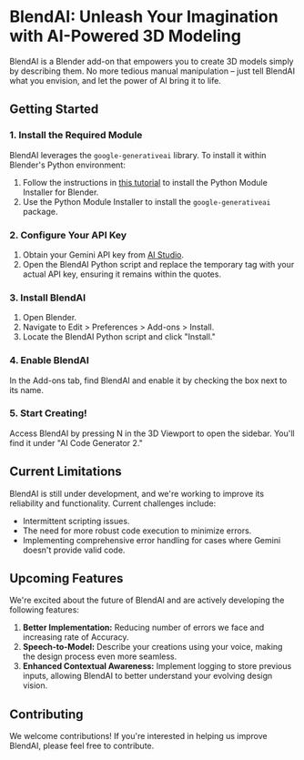 # BlendAI: Unleash Your Imagination with AI-Powered 3D Modeling

BlendAI is a Blender add-on that empowers you to create 3D models simply by describing them.  No more tedious manual manipulation – just tell BlendAI what you envision, and let the power of AI bring it to life.

## Getting Started

### 1. Install the Required Module

BlendAI leverages the `google-generativeai` library. To install it within Blender's Python environment:

1.  Follow the instructions in [this tutorial](https://www.youtube.com/watch?v=DSRha-8Zk8w) to install the Python Module Installer for Blender.
2.  Use the Python Module Installer to install the `google-generativeai` package.

### 2. Configure Your API Key

1.  Obtain your Gemini API key from [AI Studio](https://aistudio.google.com/).
2.  Open the BlendAI Python script and replace the temporary tag with your actual API key, ensuring it remains within the quotes.

### 3. Install BlendAI

1.  Open Blender.
2.  Navigate to Edit > Preferences > Add-ons > Install.
3.  Locate the BlendAI Python script and click "Install."

### 4. Enable BlendAI

In the Add-ons tab, find BlendAI and enable it by checking the box next to its name.

### 5. Start Creating!

Access BlendAI by pressing N in the 3D Viewport to open the sidebar. You'll find it under "AI Code Generator 2."

## Current Limitations

BlendAI is still under development, and we're working to improve its reliability and functionality.  Current challenges include:

- Intermittent scripting issues.
- The need for more robust code execution to minimize errors.
- Implementing comprehensive error handling for cases where Gemini doesn't provide valid code.

## Upcoming Features

We're excited about the future of BlendAI and are actively developing the following features:

1.  **Better Implementation:** Reducing number of errors we face and increasing rate of Accuracy.
2.  **Speech-to-Model:** Describe your creations using your voice, making the design process even more seamless.
3.  **Enhanced Contextual Awareness:** Implement logging to store previous inputs, allowing BlendAI to better understand your evolving design vision.

## Contributing
We welcome contributions!  If you're interested in helping us improve BlendAI, please feel free to contribute.

